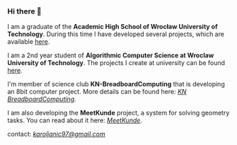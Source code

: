 ### Hi there 👋

I am a graduate of the **Academic High School of Wrocław University of Technology**. During this time I have developed several projects, which are available [here](https://github.com/karoljanic/projects-high-school).

I am a 2nd year student of **Algorithmic Computer Science at Wroclaw University of Technology**. The projects I create at university can be found [here](https://github.com/karoljanic/projects-studies).

I'm member of science club **KN-BreadboardComputing** that is developing an 8bit computer project. More details can be found here: [*KN BreadboardComputing*](https://github.com/KN-Breadboard-Computing).

I am also developing the **MeetKunde** project, a system for solving geometry tasks. You can read about it here: [*MeetKunde*](https://github.com/MeetKunde).


contact: *karoljanic97@gmail.com*
